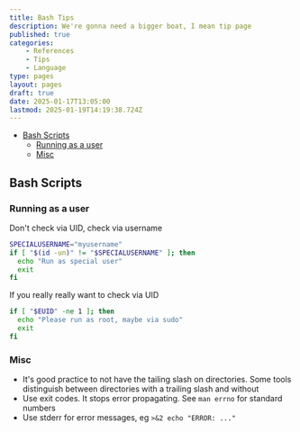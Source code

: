 ```yaml
---
title: Bash Tips
description: We're gonna need a bigger boat, I mean tip page
published: true
categories:
    - References
    - Tips
    - Language
type: pages
layout: pages
draft: true
date: 2025-01-17T13:05:00
lastmod: 2025-01-19T14:19:38.724Z
---
```



<!--- cSpell:disable --->
* [Bash Scripts](#bash-scripts)
  * [Running as a user](#running-as-a-user)
  * [Misc](#misc)
<!--- cSpell:enable --->

## Bash Scripts

### Running as a user

Don't check via UID, check via username

```bash
SPECIALUSERNAME="myusername"
if [ "$(id -un)" != "$SPECIALUSERNAME" ]; then
  echo "Run as special user"
  exit
fi
```

If you really really want to check via UID

```bash
if [ "$EUID" -ne 1 ]; then
  echo "Please run as root, maybe via sudo"
  exit
fi
```

### Misc

* It's good practice to not have the tailing slash on directories. Some tools distinguish between directories with a trailing slash and without
* Use exit codes. It stops error propagating. See `man errno` for standard numbers
* Use stderr for error messages, eg `>&2 echo "ERROR: ..."`
